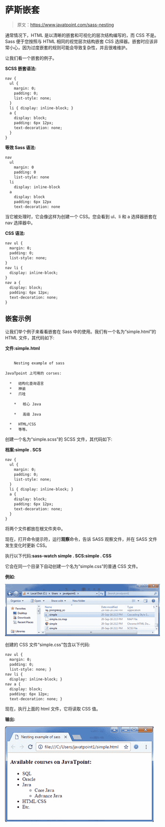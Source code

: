 # 萨斯嵌套

> 原文：<https://www.javatpoint.com/sass-nesting>

通常情况下，HTML 是以清晰的嵌套和可视化的层次结构编写的，而 CSS 不是。Sass 便于您按照与 HTML 相同的视觉层次结构嵌套 CSS 选择器。嵌套时应该非常小心，因为过度嵌套的规则可能会导致复杂性，并且很难维护。

让我们看一个嵌套的例子。

**SCSS 嵌套语法:**

```
nav {
  ul {
    margin: 0;
    padding: 0;
    list-style: none;
  }
  li { display: inline-block; }
  a {
    display: block;
    padding: 6px 12px;
    text-decoration: none;
  }
}

```

**等效 Sass 语法:**

```
nav
  ul
    margin: 0
    padding: 0
    list-style: none
  li
    display: inline-block
  a
    display: block
    padding: 6px 12px
    text-decoration: none

```

当它被处理时，它会像这样为创建一个 CSS。您会看到 ul、li 和 a 选择器嵌套在 nav 选择器中。

**CSS 语法:**

```
nav ul {
  margin: 0;
  padding: 0;
  list-style: none;
}
nav li {
  display: inline-block;
}
nav a {
  display: block;
  padding: 6px 12px;
  text-decoration: none;
} 

```

## 嵌套示例

让我们举个例子来看看嵌套在 Sass 中的使用。我们有一个名为“simple.html”的 HTML 文件，其代码如下:

**文件:simple.html**

```

    Nesting example of sass  

JavaTpoint 上可用的 corses:

  *   结构化查询语言
  *   神谕
  *   爪哇

    *   核心 Java

    *   高级 Java

  *   HTML/CSS
  *   等等。

```

创建一个名为“simple.scss”的 SCSS 文件，其代码如下:

**档案:simple . SCS**

```
nav {  
  ul {  
    margin: 0;  
    padding: 0;  
    list-style: none;  
  }  
  li { display: inline-block; }  
  a {  
    display: block;  
    padding: 6px 12px;  
    text-decoration: none;  
  }  
}  

```

将两个文件都放在根文件夹中。

现在，打开命令提示符，运行**观察**命令，告诉 SASS 观察文件，并在 SASS 文件发生变化时更新 CSS。

执行以下代码:**sass-watch simple . SCS:simple . CSS**

它会在同一个目录下自动创建一个名为“simple.css”的普通 CSS 文件。

**例如:**

![Sass Nesting1](img/212f70c0c0edd519e1e29daaa099f7a8.png)

创建的 CSS 文件“simple.css”包含以下代码:

```
nav ul {
  margin: 0;
  padding: 0;
  list-style: none; }
nav li {
  display: inline-block; }
nav a {
  display: block;
  padding: 6px 12px;
  text-decoration: none; }

```

现在，执行上面的 html 文件，它将读取 CSS 值。

**输出:**

![Sass Nesting2](img/99f200beb84098fc0e986485142fead9.png)